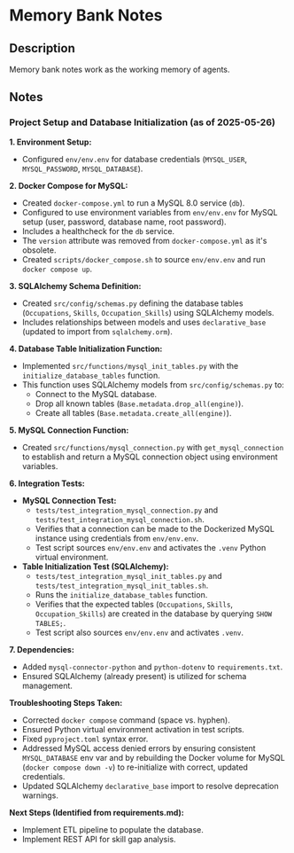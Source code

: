 # Memory Bank Notes

<!-- ============================================ -->
<!-- DO NOT DELETE THIS SECTION - AGENT WARNING -->
<!-- ============================================ -->

## Description

Memory bank notes work as the working memory of agents.

<!-- ============================================ -->
<!-- END OF PROTECTED SECTION - DO NOT DELETE   -->
<!-- ============================================ -->

## Notes

### Project Setup and Database Initialization (as of 2025-05-26)

**1. Environment Setup:**
   - Configured `env/env.env` for database credentials (`MYSQL_USER`, `MYSQL_PASSWORD`, `MYSQL_DATABASE`).

**2. Docker Compose for MySQL:**
   - Created `docker-compose.yml` to run a MySQL 8.0 service (`db`).
   - Configured to use environment variables from `env/env.env` for MySQL setup (user, password, database name, root password).
   - Includes a healthcheck for the `db` service.
   - The `version` attribute was removed from `docker-compose.yml` as it's obsolete.
   - Created `scripts/docker_compose.sh` to source `env/env.env` and run `docker compose up`.

**3. SQLAlchemy Schema Definition:**
   - Created `src/config/schemas.py` defining the database tables (`Occupations`, `Skills`, `Occupation_Skills`) using SQLAlchemy models.
   - Includes relationships between models and uses `declarative_base` (updated to import from `sqlalchemy.orm`).

**4. Database Table Initialization Function:**
   - Implemented `src/functions/mysql_init_tables.py` with the `initialize_database_tables` function.
   - This function uses SQLAlchemy models from `src/config/schemas.py` to:
     - Connect to the MySQL database.
     - Drop all known tables (`Base.metadata.drop_all(engine)`).
     - Create all tables (`Base.metadata.create_all(engine)`).

**5. MySQL Connection Function:**
   - Created `src/functions/mysql_connection.py` with `get_mysql_connection` to establish and return a MySQL connection object using environment variables.

**6. Integration Tests:**
   - **MySQL Connection Test:**
     - `tests/test_integration_mysql_connection.py` and `tests/test_integration_mysql_connection.sh`.
     - Verifies that a connection can be made to the Dockerized MySQL instance using credentials from `env/env.env`.
     - Test script sources `env/env.env` and activates the `.venv` Python virtual environment.
   - **Table Initialization Test (SQLAlchemy):**
     - `tests/test_integration_mysql_init_tables.py` and `tests/test_integration_mysql_init_tables.sh`.
     - Runs the `initialize_database_tables` function.
     - Verifies that the expected tables (`Occupations`, `Skills`, `Occupation_Skills`) are created in the database by querying `SHOW TABLES;`.
     - Test script also sources `env/env.env` and activates `.venv`.

**7. Dependencies:**
   - Added `mysql-connector-python` and `python-dotenv` to `requirements.txt`.
   - Ensured SQLAlchemy (already present) is utilized for schema management.

**Troubleshooting Steps Taken:**
   - Corrected `docker compose` command (space vs. hyphen).
   - Ensured Python virtual environment activation in test scripts.
   - Fixed `pyproject.toml` syntax error.
   - Addressed MySQL access denied errors by ensuring consistent `MYSQL_DATABASE` env var and by rebuilding the Docker volume for MySQL (`docker compose down -v`) to re-initialize with correct, updated credentials.
   - Updated SQLAlchemy `declarative_base` import to resolve deprecation warnings.

**Next Steps (Identified from requirements.md):**
   - Implement ETL pipeline to populate the database.
   - Implement REST API for skill gap analysis.